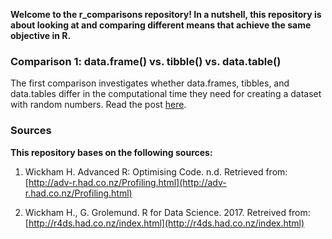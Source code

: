 **Welcome to the r_comparisons repository! In a nutshell, this repository is about looking at and comparing different means that achieve the same objective in R.**

### Comparison 1: data.frame() vs. tibble() vs. data.table()
The first comparison investigates whether data.frames, tibbles, and data.tables differ in the computational time they need for creating a dataset with random numbers. Read the post [here](1_creating_a_dataset_DF_TBL_DT.md).

### Sources

**This repository bases on the following sources:**

1. Wickham H. Advanced R: Optimising Code. n.d. Retrieved from: [http://adv-r.had.co.nz/Profiling.html](http://adv-r.had.co.nz/Profiling.html)

2. Wickham H., G. Grolemund. R for Data Science. 2017. Retreived from: [http://r4ds.had.co.nz/index.html](http://r4ds.had.co.nz/index.html)
